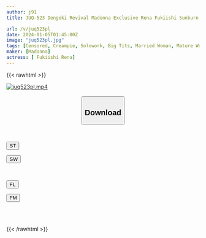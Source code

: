 ```yaml
---
author: j91
title: JUQ-523 Dengeki Revival Madonna Exclusive Rena Fukiishi Sunburn Marks That Obscenely Color Her Beautiful Body 3 Super Thick Creampies Where Saliva And Love Juice Intertwine

url: /v/juq523pl
date: 2024-01-05T01:45:00Z
image: "juq523pl.jpg"
tags: [Censored, Creampie, Solowork, Big Tits, Married Woman, Mature Woman, Sun tan	]
maker: [Madonna]
actress: [ Fukiishi Rena]
---
```



{{< rawhtml >}}

<div class="video" data-videoid="OoejO76a4ziZ8p1">
    <a href="javascript:;">
        <img src="/v/juq523pl/juq523pl.jpg" width="WIDTH" height="HEIGHT" alt="juq523pl.mp4" loading="lazy">
    </a>
</div>

<script type="text/javascript" src="https://j91.asia/asset/on-demand-st.js"></script>

<br>
  <link rel="stylesheet" href="https://j91.asia/asset/bs5.css">
  
  <center>
  <button class="btn btn-primary" type="button" data-bs-toggle="collapse" data-bs-target=".multi-collapse" aria-expanded="false" aria-controls="multiCollapseExample1 multiCollapseExample2"><h2>Download</h2></button></center>
</p>
<div class="row">
  <div class="col">
    <div class="collapse multi-collapse" id="multiCollapseExample1">
      <div class="card card-body">
	      	      <br>
<div class="buttons">  
<p><a href="https://streamtape.to/v/OoejO76a4ziZ8p1" target="_blank"><button class="btn-hover color-3"><i class="fa fa-download"></i> ST</button></a></p>
<p><a href="https://flaswish.com/9nta5a72nsdt" target="_blank"><button class="btn-hover color-2"><i class="fa fa-download"></i> SW</button></a></p></div>
    </div>
  </div>
</div>
  <div class="col">
    <div class="collapse multi-collapse" id="multiCollapseExample2">
      <div class="card card-body">
	      <br>
<div class="buttons">
<p><a href="javascript:;" target="_blank"><button class="btn-hover color-9"><i class="fa fa-download"></i> FL</button></a></p>
<p><a href="javascript:;" target="_blank"><button class="btn-hover color-8"><i class="fa fa-download"></i> FM</button></a></p></div>
<br><br>
      </div>
    </div>
  </div>
</div>

{{< /rawhtml >}}